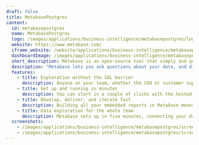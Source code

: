 ```yaml
---
draft: false
title: MetabasePostgres
content:
  id: metabasepostgres
  name: MetabasePostgres
  logo: /images/applications/business-intelligence/metabasepostgres/logo.png
  website: https://www.metabase.com/
  iframe_website: /website/applications/business-intelligence/metabasepostgres
  dashboardImage: /images/applications/business-intelligence/metabasepostgres/screenshot-1.png
  short_description: Metabase is an open-source tool that simply and quickly gathers business intelligence and analytics for your company.
  description: "Metabase lets you ask questions about your data, and displays answers in clear formats such as a bar graph or detailed table. You can save your questions for later, or group them into great-looking dashboards. It's easy to share questions and dashboards with the rest of your team."
  features:
    - title: Exploration without the SQL barrier
      description: Anyone on your team, whether the CEO or customer support, can get answers to questions about your data with just a few clicks. When the questions get more complicated, SQL and the Metabase notebook editor can be used by the data-savvy.
    - title: Get up and running in minutes
      description: You can start in a couple of clicks with the hosted version, or use Docker to get up and running on your own for free. Then you connect to your data, invite your team, and you have a business intelligence solution that would usually take a sales call.
    - title: Develop, deliver, and iterate fast
      description: Building all your embedded reports in Metabase means quick development and iteration cycles, letting you deliver data and dashboards to your customers even faster. Plus, with just a few clicks you can customize the look and feel to match your own brand.
    - title: Data exploration for the whole team
      description: Metabase sets up in five minutes, connecting your database and bringing its data to life in beautiful visualizations. An intuitive interface makes data exploration feel like second nature. opening data up for everyone, not just analysts and developers.
  screenshots:
    - /images/applications/business-intelligence/metabasepostgres/screenshot-1.png
    - /images/applications/business-intelligence/metabasepostgres/screenshot-2.png
---
```

